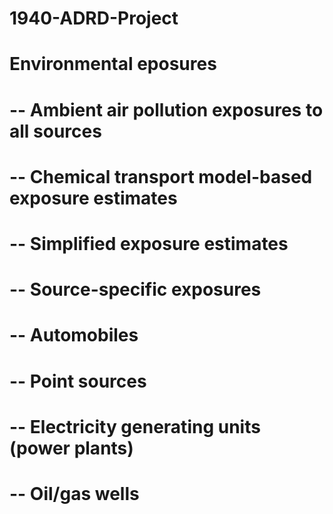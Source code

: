 # 1940-ADRD-Project
# Environmental eposures
# -- Ambient air pollution exposures to all sources
#   -- Chemical transport model-based exposure estimates
#   -- Simplified exposure estimates 
# -- Source-specific exposures
#   -- Automobiles
#    -- Point sources
#       -- Electricity generating units (power plants)
#       -- Oil/gas wells

